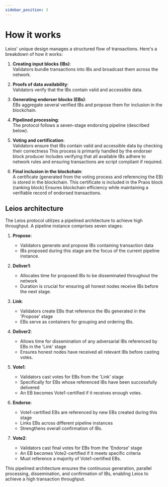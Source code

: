 ```yaml
---
sidebar_position: 3
---
```


# How it works

Leios' unique design manages a structured flow of transactions. Here's a
breakdown of how it works:

1. **Creating input blocks (IBs)**:<br />
   Validators bundle transactions into IBs and broadcast them across the network.

2. **Proofs of data availability**:<br />
   Validators verify that the IBs contain valid and accessible data.

3. **Generating endorser blocks (EBs)**:<br />
   EBs aggregate several verified IBs and propose them for inclusion in the
   blockchain.

4. **Pipelined processing**:<br />
   The protocol follows a seven-stage endorsing pipeline (described below).

5. **Voting and certification**:<br />
   Validators ensure that IBs contain valid and accessible data by checking
   their correctness
   This process is primarily handled by the endorser block producer
   Includes verifying that all available IBs adhere to network rules and
   ensuring transactions are script compliant if required.

6. **Final inclusion in the blockchain**:<br />
   A certificate (generated from the voting process and referencing the EB) is
   stored in the blockchain.
   This certificate is included in the Praos block (ranking block)
   Ensures blockchain efficiency while maintaining a verifiable record of
   endorsed transactions.

## Leios architecture

The Leios protocol utilizes a pipelined architecture to achieve high throughput.
A pipeline instance comprises seven stages:

1. **Propose**:
   - Validators generate and propose IBs containing transaction data
   - IBs proposed during this stage are the focus of the current pipeline
     instance.

2. **Deliver1**:
   - Allocates time for proposed IBs to be disseminated throughout the network
   - Duration is crucial for ensuring all honest nodes receive IBs before the
     next stage.

3. **Link**:
   - Validators create EBs that reference the IBs generated in the 'Propose'
     stage
   - EBs serve as containers for grouping and ordering IBs.

4. **Deliver2**:
   - Allows time for dissemination of any adversarial IBs referenced by EBs in
     the 'Link' stage
   - Ensures honest nodes have received all relevant IBs before casting votes.

5. **Vote1**:
   - Validators cast votes for EBs from the 'Link' stage
   - Specifically for EBs whose referenced IBs have been successfully delivered
   - An EB becomes Vote1-certified if it receives enough votes.

6. **Endorse**:
   - Vote1-certified EBs are referenced by new EBs created during this stage
   - Links EBs across different pipeline instances
   - Strengthens overall confirmation of IBs.

7. **Vote2**:
   - Validators cast final votes for EBs from the 'Endorse' stage
   - An EB becomes Vote2-certified if it meets specific criteria
   - Must reference a majority of Vote1-certified EBs.
  
  This pipelined architecture ensures the continuous generation, parallel processing,  dissemination, and confirmation of IBs, enabling Leios to achieve a high transaction throughput.
